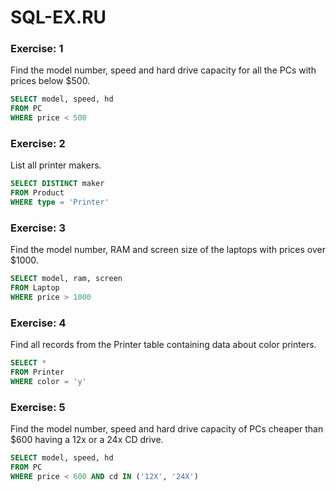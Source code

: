 # SQL-EX.RU
### Exercise: 1 
Find the model number, speed and hard drive capacity for all the PCs with prices below $500.
```SQL
SELECT model, speed, hd
FROM PC
WHERE price < 500
```

### Exercise: 2
List all printer makers. 
```SQL
SELECT DISTINCT maker
FROM Product 
WHERE type = 'Printer'
```

### Exercise: 3
Find the model number, RAM and screen size of the laptops with prices over $1000.
```SQL
SELECT model, ram, screen
FROM Laptop
WHERE price > 1000
```

### Exercise: 4
Find all records from the Printer table containing data about color printers.
```SQL
SELECT *
FROM Printer
WHERE color = 'y'   
```

### Exercise: 5
Find the model number, speed and hard drive capacity of PCs cheaper than $600 having a 12x or a 24x CD drive.
```SQL
SELECT model, speed, hd
FROM PC 
WHERE price < 600 AND cd IN ('12X', '24X')
```